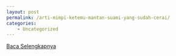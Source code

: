 ```yaml
---
layout: post
permalink: /arti-mimpi-ketemu-mantan-suami-yang-sudah-cerai/
categories:
    - Uncategorized
---
```


[Baca Selengkapnya](/09)